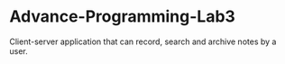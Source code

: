 # Advance-Programming-Lab3
Client-server application that can record, search and archive notes by a user.
